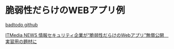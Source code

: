 # 脆弱性だらけのWEBアプリ例

[badtodo github](https://github.com/ockeghem/badtodo)

[ITMedia NEWS 情報セキュリティ企業が“脆弱性だらけのWebアプリ”無償公開　実習用の題材に](https://www.itmedia.co.jp/news/articles/2302/28/news211.html)
